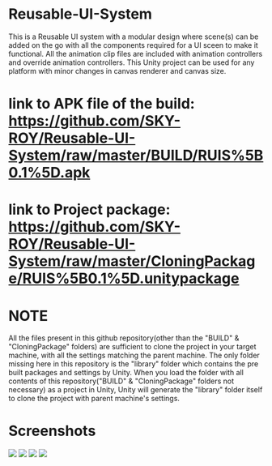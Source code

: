 # Reusable-UI-System

This is a Reusable UI system with a modular design where scene(s) can be added on the go with all the components required for a UI sceen to make it functional. All the animation clip files are included with animation controllers and override animation controllers. This Unity project can be used for any platform with minor changes in canvas renderer and canvas size. 

# link to APK file of the build: https://github.com/SKY-ROY/Reusable-UI-System/raw/master/BUILD/RUIS%5B0.1%5D.apk
# link to Project package: https://github.com/SKY-ROY/Reusable-UI-System/raw/master/CloningPackage/RUIS%5B0.1%5D.unitypackage

# NOTE
All the files present in this github repository(other than the "BUILD" & "CloningPackage" folders) are sufficient to clone the project in your target machine, with all the settings matching the parent machine. The only folder missing here in this repository is the "library" folder which contains the pre built packages and settings by Unity. When you load the folder with all contents of this repository("BUILD" & "CloningPackage" folders not necessary) as a project in Unity, Unity will generate the "library" folder itself to clone the project with parent machine's settings.

# Screenshots
<img src="BUILD/Screenshots/a3ad81c4-7461-4ff3-9ffb-ec9a785a7531.jpg"> 
<img src="BUILD/Screenshots/573ba25b-664b-430f-a878-9783403a1470.jpg">
<img src="BUILD/Screenshots/f94e9ec5-f885-4241-98d7-b7c824f5c295.jpg"> 
<img src="BUILD/Screenshots/805532bc-95d8-481c-91c0-5dd2355e2a4d.jpg">
